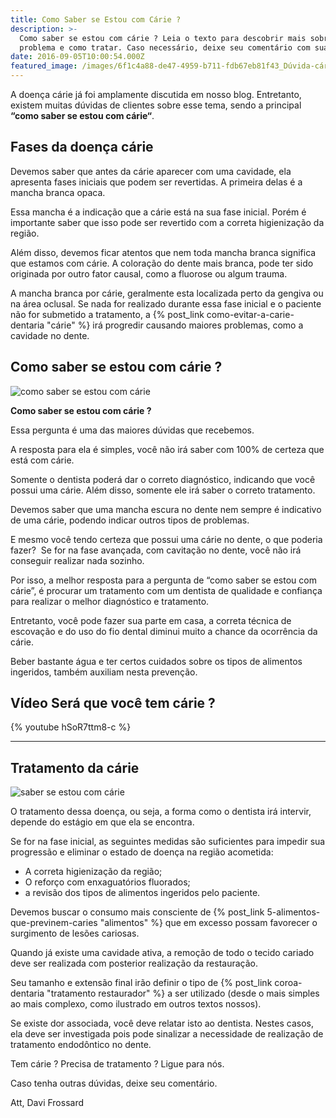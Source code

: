```yaml
---
title: Como Saber se Estou com Cárie ? 
description: >-
  Como saber se estou com cárie ? Leia o texto para descobrir mais sobre esse
  problema e como tratar. Caso necessário, deixe seu comentário com sua dúvida.
date: 2016-09-05T10:00:54.000Z
featured_image: /images/6f1c4a88-de47-4959-b711-fdb67eb81f43_Dúvida-cárie.jpg
---
```


A doença cárie já foi amplamente discutida em nosso blog. Entretanto, existem muitas dúvidas de clientes sobre esse tema, sendo a principal **“como saber se estou com cárie“**.

**Fases da doença cárie**
-------------------------

Devemos saber que antes da cárie aparecer com uma cavidade, ela apresenta fases iniciais que podem ser revertidas. A primeira delas é a mancha branca opaca. 

Essa mancha é a indicação que a cárie está na sua fase inicial. Porém é importante saber que isso pode ser revertido com a correta higienização da região. 

Além disso, devemos ficar atentos que nem toda mancha branca significa que estamos com cárie. A coloração do dente mais branca, pode ter sido originada por outro fator causal, como a fluorose ou algum trauma. 

A mancha branca por cárie, geralmente esta localizada perto da gengiva ou na área oclusal. Se nada for realizado durante essa fase inicial e o paciente não for submetido a tratamento, a {% post_link como-evitar-a-carie-dentaria "cárie" %} irá progredir causando maiores problemas, como a cavidade no dente.

**Como saber se estou com cárie ?**
-----------------------------------

![como saber se estou com cárie](/images/ea56bf19-1116-43da-bc86-5d85bc5d2d40_como-saber-se-estou-com-cárie.jpg) 

**Como saber se estou com cárie ?** 

Essa pergunta é uma das maiores dúvidas que recebemos. 

A resposta para ela é simples, você não irá saber com 100% de certeza que está com cárie. 

Somente o dentista poderá dar o correto diagnóstico, indicando que você possui uma cárie. Além disso, somente ele irá saber o correto tratamento. 

Devemos saber que uma mancha escura no dente nem sempre é indicativo de uma cárie, podendo indicar outros tipos de problemas. 

E mesmo você tendo certeza que possui uma cárie no dente, o que poderia fazer?  Se for na fase avançada, com cavitação no dente, você não irá conseguir realizar nada sozinho. 

Por isso, a melhor resposta para a pergunta de “como saber se estou com cárie”, é procurar um tratamento com um dentista de qualidade e confiança para realizar o melhor diagnóstico e tratamento. 

Entretanto, você pode fazer sua parte em casa, a correta técnica de escovação e do uso do fio dental diminui muito a chance da ocorrência da cárie. 

Beber bastante água e ter certos cuidados sobre os tipos de alimentos ingeridos, também auxiliam nesta prevenção. 

**Vídeo Será que você tem cárie ?**
---
{% youtube hSoR7ttm8-c %}

---
**Tratamento da cárie**
------------------------

![saber se estou com cárie](/images/30b86ced-1416-4108-9b6f-bfd5ee043abd_saber-se-estou-com-cárie.jpg) 

O tratamento dessa doença, ou seja, a forma como o dentista irá intervir, depende do estágio em que ela se encontra. 

Se for na fase inicial, as seguintes medidas são suficientes para impedir sua progressão e eliminar o estado de doença na região acometida: 
* A correta higienização da região; 
* O reforço com enxaguatórios fluorados; 
* a revisão dos tipos de alimentos ingeridos pelo paciente. 

Devemos buscar o consumo mais consciente de {% post_link 5-alimentos-que-previnem-caries "alimentos" %} que em excesso possam favorecer o surgimento de lesões cariosas. 

Quando já existe uma cavidade ativa, a remoção de todo o tecido cariado deve ser realizada com posterior realização da restauração. 

Seu tamanho e extensão final irão definir o tipo de {% post_link coroa-dentaria "tratamento restaurador" %} a ser utilizado (desde o mais simples ao mais complexo, como ilustrado em outros textos nossos). 

Se existe dor associada, você deve relatar isto ao dentista. Nestes casos, ela deve ser investigada pois pode sinalizar a necessidade de realização de tratamento endodôntico no dente.

Tem cárie ? Precisa de tratamento ? Ligue para nós. 

Caso tenha outras dúvidas, deixe seu comentário. 

Att,
Davi Frossard
